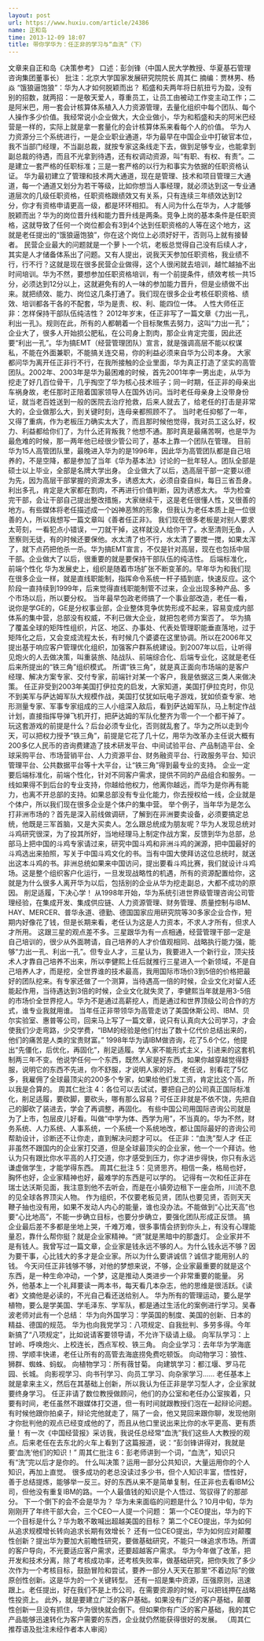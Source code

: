 ```yaml
---
layout: post
url: https://www.huxiu.com/article/24386
name: 正和岛
time: 2013-12-09 18:07
title: 带你学华为：任正非的学习与“血洗”（下）
---
```

文章来自正和岛《决策参考》 口述：彭剑锋（中国人民大学教授、华夏基石管理咨询集团董事长） 批注：北京大学国家发展研究院院长 周其仁 摘编：贾林男、杨焱 “饿狼逼饱狼”：华为人才如何脱颖而出？ 稻盛和夫两年将日航扭亏为盈，没有别的招数，就两招：一是敬天爱人，尊重员工，让员工由被动工作变主动工作；二是阿米巴，用一套会计核算体系植入人力资源管理，去量化组织中每个团队、每个人操作多少价值。我经常说小企业做大，大企业做小，华为和稻盛和夫的阿米巴经营是一样的，实际上就是拿一套量化的会计核算体系来看每个人的价值。 华为人力资源分三个系统进行，一是企业职业通道，华为最早在中国企业中打破官本位，我不当部门经理，不当副总裁，就按专家这条线走下去，做到足够专业，也能拿到副总裁的待遇，而且不光拿到待遇，还有权调动资源，叫“有职、有权、有责”。二是建立一套严格的任职标准；三是一套严格的以行为和事实为依据的任职资格认证。 华为最初建立了管理和技术两大通道，现在是管理、技术和项目管理三大通道，每一个通道又划分为若干等级，比如你想当人事经理，就必须达到这一专业通道层次的几级任职资格，任职资格跟绩效又有关系，只有连续三年绩效达到12分，你才有资格申请更高一级，都是环环相扣。 有人问为什么在华为，人才能够脱颖而出？华为的岗位晋升线和能力晋升线是两条。竞争上岗的基本条件是任职资格，这就导致了任何一个岗位都会有3到4个达到任职资格的人等在这个地方，这就是老任提出的“饿狼逼饱狼”，你在这个岗位上必须好好干，否则马上就有接替者。 民营企业最大的问题就是一个萝卜一个坑，老板总觉得自己没有后续人才，其实是人才储备体系出了问题。又有人提出，说我天天参加任职资格，我业绩不行，行不行？这就是现在很多民营企业做得，这个人很闲就去培训，越忙越抽不出时间培训。华为不然，要想参加任职资格培训，有一个前提条件，绩效考核一共15分，必须达到12分以上，这就避免有的人一味的参加能力晋升，但是业绩做不出来。就把绩效、能力、岗位这几条打通了。我们现在很多企业考核任职资格、绩效、培训都各干各的不配套，华为是责、权、利、能四位一体。 人性大师任正非：怎样保持干部队伍纯洁性？ 2012年岁末，任正非写了一篇文章《力出一孔，利出一孔》。规则在此，所有的人都朝着一个目标聚焦去努力，这叫“力出一孔”；企业大了，很多人开始损公肥私，在公司身上割肉，那企业肯定完蛋，因此还要“利出一孔”。华为搞EMT（经营管理团队）宣言，就是强调高层不能以权谋私，不能在外面兼职，不能搞关连交易，你的利益必须来自华为公司本身。 大家都问华为离开任正非行不行，在我所接触的企业里面，华为真正打造了坚实的高管团队。2002年、2003年是华为最困难的时候，首先2001年李一男出走，从华为挖走了好几百位骨干，几乎掏空了华为核心技术班子；同一时期，任正非的母亲出车祸身故，老任那时正陪着国家领导人在国外访问。当时老任母亲身上没带身份证，就当老百姓送到一般的医院去治疗抢救，后来人就去了，给老任的打击是非常大的，企业做那么大，到关键时刻，连母亲都照顾不了。 当时老任抑郁了一年，又得了重病，作为老板压力确实太大了，而且那时候他觉得，我对员工这么好，权力、利益都给你们了，为什么还背叛我？他想不通。那时真是最痛苦啊，也是华为最危难的时候，那一两年他已经很少管公司了，基本上靠一个团队在管理。 目前华为15人高管团队里，最晚进入华为的是1996年，因此华为高管团队都是自己培养的，不是空降，都是参加了当年《华为基本法》讨论的一批年轻人。团队全部是硕士以上毕业，全部是名牌大学出身。 企业做大了以后，选高层干部一定要以德为先，因为高层干部掌握的资源太多，诱惑太大，必须自查自纠，每日三省吾身。利出多孔，肯定是大家都在割肉，不再进行价值判断，因为诱惑太大。 华为检查完干部，会让干部自己提出整改措施，大家继续干，这是老任很懂人性，又很善的地方。有些媒体将老任描述成一个凶神恶煞的形象，但我认为老任本质上是一位很善的人，所以我想写一篇文章叫《善者任正非》。 我们现在很多老板是对别人要求太苛刻，一看犯点小错误，一刀就干掉，这样就没人给你干了。水至清则无鱼，人至察则无徒，有的时候还要保他。水太清了也不行，水太清了要搅一搅，如果太浑了，就下点药把他杀一杀。华为搞EMT宣言，不仅是针对高层，现在也包括中层干部。企业做大了以后，很重要的就是要保持干部队伍的纯洁性。 后端标准化，前端个性化 华为发展史上，组织是随着市场扩张不断变革的。早年华为和我们现在很多企业一样，就是直线职能制，指挥命令系统一杆子插到底，快速反应。这个阶段一直持续到1999年，后来觉得直线职能制管不过来，企业出现多种产品、多个市场以后，所以要分权。 当年最早包政老师搞了一个事业部改造，老任一看，说你是学GE的，GE是分权事业部，企业整体竞争优势形成不起来，容易变成内部体系的集中营，总部没有权威，不利已做大企业，就把包老师方案否了。 华为搞了覆盖全球的矩阵性组织，片区、地区、办事处、代表处管理职能垂直落地，过于矩阵化之后，又会变成流程太长，有时候几个婆婆在这里协调。所以在2006年又提出基于响应客户管理优化组织，加强客户群系统建设。到2007年以后，让听得见炮火的人去做决策，叫重装旅、陆战队、前端综合化、后端专业化，这就是老任后来所提出的“铁三角”组织模式。 所谓“铁三角”，就是真正面向市场端的是客户经理、解决方案专家、交付专家，前端针对某一个客户，我是依据这三类人来做决策。 任正非受到2003年美国打伊拉克的启发，大家知道，美国打伊拉克时，你见不到美军与萨达姆军队大规模作战，美国打仗犹如玩电子游戏，犹如侦查专家、地形测量专家、军事专家组成的三人小组深入敌后，看到萨达姆军队，马上制定作战计划，直接指挥导弹飞机开打，把萨达姆的军队化整齐为零一个一个都干掉了。 玩这套游戏的前提是什么？后台必须专业化，否则就乱套了。华为之所以走到今天，可以把权力授予“铁三角”，前提是它花了几十亿，用华为改革办主任说大概有200多亿人民币的咨询费建造了技术研发平台、中间试验平台、产品制造平台、全球采购平台、市场营销平台、人力资源平台、财务融资平台、行政服务平台、知识管理平台、公共数据平台等十大平台，让“铁三角”得到最专业的支持。 企业一定要后端标准化，前端个性化，针对不同客户需求，提供不同的产品组合和服务。一线如果得不到后台的专业支持，你越给他权力，他离你越远，而华为是你再有能力，也离不开总部的支持。如果总部没有专业化能力，你去授权给一线，企业就是个体户，所以我们现在很多企业是个体户的集中营。 举个例子，当年华为是怎么打非洲市场的？首先是深入前线做调研，了解到在非洲要卖设备，必须要搞定总统，他既是三军首脑，又是大买卖人。怎么跟总统成为朋友呢？华为人发现总统对斗鸡研究很深，为了投其所好，当地经理马上制定作战方案，反馈到华为总部，总部马上把中国的斗鸡专家请过来，研究中国斗鸡和非洲斗鸡的渊源，把中国最好的斗鸡选出来拍照，写关于中国斗鸡文化的书。当有中国大使拜访这位总统时，就送出这本斗鸡的书。非洲总统如果来中国访问，提出要看斗鸡比赛，我们就设计斗鸡场。这是整个组织客户化运行，一旦发现战略性的机遇，所有的资源配置给你，这就是为什么很多人离开华为以后，包括别的企业从华为挖走副总，大都不成功的原因。 削足适履，下决心学！ 从1998年开始，华为系统引进世界级管理咨询公司管理经验，在集成开发、集成供应链、人力资源管理、财务管理、质量控制与IBM、HAY、MERCER、普华永道、德勤、德国国家应用研究院等30多家企业合作，短期内好像花了钱，但是长期来看，老任认为这是人力资本，不求人才所有，但求人才所用。 这跟三星的观点差不多。三星跟华为有一点相通，经营管理干部一定是自己培训的，很少从外面聘请，自己培养的人才价值观相同、战略执行能力强，能够“力出一孔、利出一孔”。但专业人才，三星认为，我要进入一个新行业，顶尖技术人才靠自己培养不出来，所以李健熙上任后就推行三星进入一个新领域，不是自己培养人才，而是挖，全世界谁的技术最高，我用国际市场价3到5倍的价格把最好的团队挖来。有专家还做了一个测算，当待遇高一倍的时候，企业文化对留人还能起作用，当待遇达到3倍的时候，企业文化就失灵了，李健熙当年就是用3-5倍的市场价全世界挖人。华为不是通过高薪挖人，而是通过和世界顶级公司合作的方式，谁专业我就用谁。 当年任正非带领华为高管走访了美国休斯公司、IBM、贝尔实验室、惠普等公司，回来马上写了一篇文章，说只有认真向大公司学习，才会使我们少走弯路，少交学费，“IBM的经验是他们付出了数十亿代价总结出来的，他们的痛苦是人类的宝贵财富。” 1998年华为请IBM做咨询，花了5.6个亿，他提出“先僵化，后优化，再固化”，削足适履。学人家不能形式主义，引进来的这套机制两三年不变。他说学任何一个东西，既然人家是好东西，如果你越穿越觉得舒服，说明它的东西不先进，你不舒服，才说明人家的好。 老任说，别看花了5亿多，我雇佣了全球最顶尖的200多个专家，如果给他们发工资，肯定比这个高，所以我是合算的。 周其仁批注 4：各位可以去试试，要把自己的公司真正国际标准化，削足适履，要砍脚，要砍头，哪有那么容易？可任正非就是不依不饶，先把自己的脚砍了装进去，学会了再调整，再固化。 有些中国公司用国际咨询公司就是为了上市，包层皮儿好看。叫做“中学为体、西学为用”，不当真的。华为不然，财务系统、人力系统、人事系统，一个系统一个系统地改，都让国际最好的咨询公司帮助设计，诊断还不让你走，直到解决问题才可以。 任正非：“血洗”型人才 任正非虽然不跟国内的企业家打交道，但是全球最顶尖的企业家，他一个一个拜访。他认为只有跟比你水平高的人打交道，你才感受到压力，你才进步得快，你只有永远谦虚做学生，才能学得东西。 周其仁批注 5：见贤思齐。相信一条，格局也好，胸怀也好，企业家精神也好，最难学的东西是可以学的。 记得有一次和任正非在瑞士达沃斯见面，我注意到他不去听会，而是在小镇旁边租下一座会所，川流不息的见全球各界顶尖人物。 作为组织，不仅要老板见贤，团队也要见贤，否则天天鞭子抽也没有用，如果不发动人内心的能量，谁也没办法。不能做到“心比天高”也要“心比地高”，不能一步确立目标，也要分步确立，要强化团队形成正反馈。 搞企业最后差不多都是坐地上哭，千难万难，很多事情会挤到你头上，有没有心理能量忍，靠什么帮你挺？就是企业家精神。“贤”就是黑暗中的那盏灯。 企业家并不是有钱人。我曾写过一篇文章，企业家是钱永远不够的人。为什么钱永远不够？因为要干事，心比钱大的多才是企业家。所以为什么要讲诚信？诚信才能用别人的钱。 今天问任正非钱够不够，对他的梦想来说，不够，企业家最重要的就是这个东西，是一种生命冲动，一个梦，这是推动人类进步一个非常重要的能量。 另外，他基本上一个礼拜要读一两本书，每天看几本杂志，他的思维是很活跃。《读者》文摘他是必读的，不光自己看还送给别人。 华为所有的管理运动，要么是学植物，要么是学美国、学毛泽东、学军队，都是通过生活化的案例进行学习。吴春波老师对此有一个总结： 华为向外国学习：学英国的制度、美国的创新、日本的精益、德国的规范。 华为也向我党学习：八项规定、自我批判、多劳多得。今年新搞了“八项规定”，比如说请客要领导请，不允许下级请上级。 向军队学习：上甘岭、呼唤炮火、上校连长，西点军校、铁三角。 向企业学习：去年华为学海底捞、学顺丰快递，老任让所有的高管去海底捞免费吃顿饭。 向动物学习：狼性、狮群、蜘蛛、蚂蚁。 向植物学习：所有薇甘菊。 向建筑学习：都江堰、罗马花园、长城。 向影视学习、向书刊学习、向员工学习、向杂家学习…… 老任基本上就是拿来主义，然后在其基础上创新，所以我认为任正非是学习型人才，企业家就要终身学习。 任正非请了数位教授做顾问，他们的办公室和老任办公室挨着，只要有时间，老任虽然不跟媒体打交道，但一有时间就跟教授们泡在一起辩论问题。有时候他跟你拍桌子，辩论完他就走了，隔了一会，他又晃回来跟你聊，发现他刚才你批判他的观点已经变成他的了，而且从他口里说出来比你的水平更高、更有质量！ 有一次《中国经营报》采访我，我说任总经常“血洗”我们这些人大教授的观点。后来老任在去东北的火车上看到了这篇报道，说：“彭剑锋讲得对，我就是要‘血洗’他们的知识！” 周其仁批注 6：彭老师讲到一个词，“血洗”，知识只有“洗”完以后才是你的。 什么叫决策？运用一部分公共知识，大量运用你的个人知识，再加上直觉。 很多成功的老总没读过多少书，但个人知识丰富，悟性好，善于总结提炼，能够举一反三。好的东西从来不是简单复制，任正非也去看IBM公司，但他没有重复IBM的路。一个人最值钱的知识是个人悟过、驾驭得了的那部分。 下一个倒下的会不会是华为？ 华为未来面临的问题是什么？10月中旬，华为刚刚开了年终干部大会，三个CEO一人提一个问题： 第一个CEO提出，华为的下一个目标是什么？华为敢不敢喊出超越美国的目标？ 第二个CEO提出，华为如何从追求规模增长转向追求长期有效增长？ 还有一位CEO提出，华为如何应对颠覆性创新？提出华为要加大前瞻性研究，要做基础研究，不能只一味追求市场。所谓的客户导向，不光要适应客户需求，还要超越客户需求。 华为今年做了改革，把开发和技术分离，除了考核成功率，还考核失败率，做基础研究，把你失败了多少次作为一个考核目标，鼓励冒险和尝试，要养一部分人天天在那里“不着边际”的做原创性创新。这是华为的一个关键转型。 还有一招是集中资源，压强原则，迅速跟上。老任提出，好在我们不是上市公司，在需要资源的时候，可以把钱押在战略性投资上。 此外，就是要建立广泛的客户基础。如果没有广泛的客户基础，颠覆性创新一旦没有抓住，华为很快就会倒下。但如果你有广泛的客户基础，我的其它产品能够迅速转化为客户需要的东西，企业就仍然能获得很好的发展。 （周其仁推荐语及批注未经作者本人审阅）

